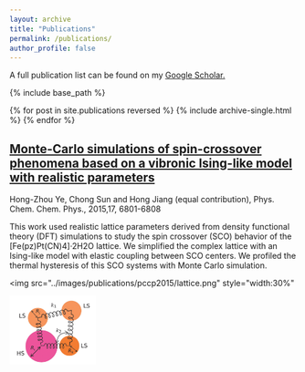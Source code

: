 ```yaml
---
layout: archive
title: "Publications"
permalink: /publications/
author_profile: false
---
```

A full publication list can be found on my <u><a href="https://scholar.google.com/citations?user=KETTV4YAAAAJ&hl=en">Google Scholar</a>.</u>

{% include base_path %}

{% for post in site.publications reversed %}
  {% include archive-single.html %}
{% endfor %}



## [Monte-Carlo simulations of spin-crossover phenomena based on a vibronic Ising-like model with realistic parameters](https://pubs.rsc.org/en/content/articlelanding/2015/cp/c4cp05562d/unauth)

Hong-Zhou Ye, Chong Sun and Hong Jiang (equal contribution), Phys. Chem. Chem. Phys., 2015,17, 6801-6808

This work used realistic lattice parameters derived from density functional theory (DFT) simulations to study the spin crossover (SCO) behavior of the [Fe(pz)Pt(CN)4]·2H2O lattice. We simplified the complex lattice with an Ising-like model with elastic coupling between SCO centers. We profiled the thermal hysteresis of this SCO systems with Monte Carlo simulation. 
<!-- <figure> -->
  <img
  src="../images/publications/pccp2015/lattice.png"
  style="width:30%"
  >
  <img
  src="../images/publications/pccp2015/sab_model.png"
  style="width:30%">
  <!-- <figcaption>String and Ball model</figcaption> -->
<!-- </figure> -->
